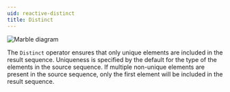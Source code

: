```yaml
---
uid: reactive-distinct
title: Distinct
---
```


![Marble diagram](~/images/reactive-distinct.svg)

The `Distinct` operator ensures that only unique elements are included in the result sequence. Uniqueness is specified by the default <xref href="System.Collections.Generic.EqualityComparer`1"/> for the type of the elements in the source sequence. If multiple non-unique elements are present in the source sequence, only the first element will be included in the result sequence.
